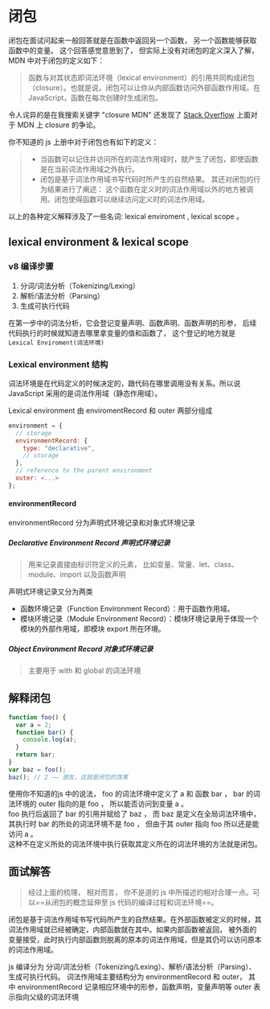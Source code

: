 # 闭包

闭包在面试问起来一般回答就是在函数中返回另一个函数， 另一个函数能够获取函数中的变量。
这个回答感觉意思到了， 但实际上没有对闭包的定义深入了解， MDN 中对于闭包的定义如下：

> 函数与对其状态即词法环境（lexical environment）的引用共同构成闭包（closure）。也就是说，闭包可以让你从内部函数访问外部函数作用域。在 JavaScript，函数在每次创建时生成闭包。

令人诧异的是在我搜索关键字 "closure MDN" 还发现了 [Stack Overflow](https://stackoverflow.com/questions/50529400/is-the-definition-of-javascript-closures-on-mdn-wrong) 上面对于 MDN 上 closure 的争论。

你不知道的 js 上册中对于闭包也有如下的定义：

> - 当函数可以记住并访问所在的词法作用域时，就产生了闭包，即使函数是在当前词法作用域之外执行。
> - 闭包是基于词法作用域书写代码时所产生的自然结果。
>   其还对闭包的行为结果进行了阐述：
>   这个函数在定义时的词法作用域以外的地方被调用。闭包使得函数可以继续访问定义时的词法作用域。

以上的各种定义解释涉及了一些名词: lexical enviroment , lexical scope 。

## lexical environment & lexical scope

### v8 编译步骤

1. 分词/词法分析（Tokenizing/Lexing）
2. 解析/语法分析（Parsing）
3. 生成可执行代码

在第一步中的词法分析，它会登记变量声明、函数声明、函数声明的形参， 后续代码执行的时候就知道去哪里拿变量的值和函数了， 这个登记的地方就是 `Lexical Enviroment(词法环境)`

### Lexical environment 结构

词法环境是在代码定义的时候决定的，跟代码在哪里调用没有关系。所以说 JavaScript 采用的是词法作用域（静态作用域）。

Lexical environment 由 enviromentRecord 和 outer 两部分组成

```js
environment = {
  // storage
  environmentRecord: {
    type: "declarative",
    // storage
  },
  // reference to the parent environment
  outer: <...>
};
```

#### environmentRecord

environmentRecord 分为声明式环境记录和对象式环境记录

##### Declarative Environment Record 声明式环境记录

> 用来记录直接由标识符定义的元素， 比如变量、常量、let、class、module、import 以及函数声明

声明式环境记录又分为两类

- 函数环境记录（Function Environment Record）：用于函数作用域。
- 模块环境记录（Module Environment Record）：模块环境记录用于体现一个模块的外部作用域，即模块 export 所在环境。

##### Object Environment Record 对象式环境记录

> 主要用于 with 和 global 的词法环境


## 解释闭包
```js
function foo() {
  var a = 2;
  function bar() {
    console.log(a);
  }
  return bar;
}
var baz = foo();
baz(); // 2 —— 朋友，这就是闭包的效果
```
使用你不知道的js 中的说法， foo 的词法环境中定义了 a 和 函数 bar ， bar 的词法环境的 outer 指向的是 foo ， 所以能否访问到变量 a 。   
foo 执行后返回了 bar 的引用并赋给了 baz ， 而 baz 是定义在全局词法环境中， 其执行时 bar 的所处的词法环境不是 foo ， 但由于其 outer 指向 foo 所以还是能访问 a 。  
这种不在定义所处的词法环境中执行获取其定义所在的词法环境的方法就是闭包。


## 面试解答

> 经过上面的梳理， 相对而言， 你不是道的 js 中所描述的相对合理一点。可以==从闭包的概念延伸至 js 代码的编译过程和词法环境==。

闭包是基于词法作用域书写代码所产生的自然结果。在外部函数被定义的时候，其词法作用域就已经被确定，内部函数就在其中。如果内部函数被返回， 被外面的变量接受，此时执行内部函数则脱离的原本的词法作用域，但是其仍可以访问原本的词法作用域。

js 编译分为 分词/词法分析（Tokenizing/Lexing）、解析/语法分析（Parsing）、生成可执行代码。 词法作用域主要结构分为 environmentRecord 和 outer， 其中 environmentRecord 记录相应环境中的形参，函数声明，变量声明等 outer 表示指向父级的词法环境